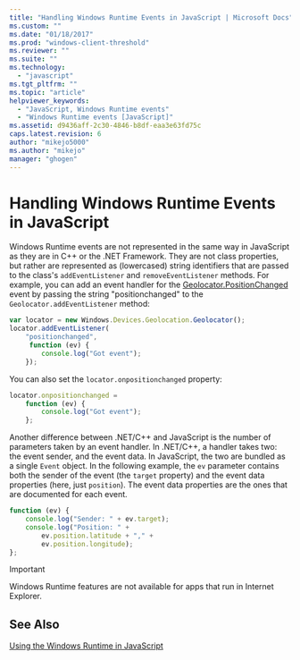 ```yaml
---
title: "Handling Windows Runtime Events in JavaScript | Microsoft Docs"
ms.custom: ""
ms.date: "01/18/2017"
ms.prod: "windows-client-threshold"
ms.reviewer: ""
ms.suite: ""
ms.technology: 
  - "javascript"
ms.tgt_pltfrm: ""
ms.topic: "article"
helpviewer_keywords: 
  - "JavaScript, Windows Runtime events"
  - "Windows Runtime events [JavaScript]"
ms.assetid: d9436aff-2c30-4846-b8df-eaa3e63fd75c
caps.latest.revision: 6
author: "mikejo5000"
ms.author: "mikejo"
manager: "ghogen"
---
```

# Handling Windows Runtime Events in JavaScript
Windows Runtime events are not represented in the same way in JavaScript as they are in C++ or the .NET Framework. They are not class properties, but rather are represented as (lowercased) string identifiers that are passed to the class's `addEventListener` and `removeEventListener` methods. For example, you can add an event handler for the [Geolocator.PositionChanged](https://msdn.microsoft.com/library/windows/apps/xaml/windows.devices.geolocation.geolocator.positionchanged.aspx) event by passing the string "positionchanged" to the `Geolocator.addEventListener` method:  
  
```JavaScript  
var locator = new Windows.Devices.Geolocation.Geolocator();  
locator.addEventListener(  
    "positionchanged",   
     function (ev) {  
        console.log("Got event");  
    });  
```  
  
 You can also set the `locator.onpositionchanged` property:  
  
```JavaScript  
locator.onpositionchanged =    
    function (ev) {  
        console.log("Got event");  
    };  
```  
  
Another difference between .NET/C++ and JavaScript is the number of parameters taken by an event handler. In .NET/C++, a handler takes two: the event sender, and the event data. In JavaScript, the two are bundled as a single `Event` object. In the following example, the `ev` parameter contains both the sender of the event (the `target` property) and the event data properties (here, just `position`). The event data properties are the ones that are documented for each event.
  
```JavaScript  
function (ev) {  
    console.log("Sender: " + ev.target);  
    console.log("Position: " +  
        ev.position.latitude + "," +  
        ev.position.longitude);  
};  
```  
  
> [!IMPORTANT]
>  Windows Runtime features are not available for apps that run in Internet Explorer.  
  
## See Also  
 [Using the Windows Runtime in JavaScript](../jswinrt/using-the-windows-runtime-in-javascript.md)
